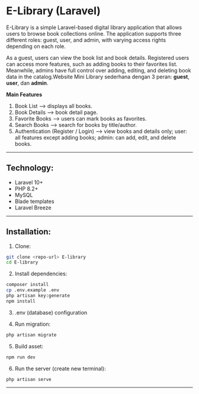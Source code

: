 # E-Library (Laravel)

E-Library is a simple Laravel-based digital library application that allows users to browse book collections online. The application supports three different roles: guest, user, and admin, with varying access rights depending on each role.

As a guest, users can view the book list and book details. Registered users can access more features, such as adding books to their favorites list. Meanwhile, admins have full control over adding, editing, and deleting book data in the catalog.Website Mini Library sederhana dengan 3 peran: **guest**, **user**, dan **admin**.

**Main Features**

1. Book List --> displays all books.
2. Book Details --> book detail page.
3. Favorite Books --> users can mark books as favorites.
4. Search Books --> search for books by title/author.
5. Authentication (Register / Login) --> view books and details only; user: all features except adding books; admin: can add, edit, and delete books.

---

## Technology:

* Laravel 10+
* PHP 8.2+
* MySQL
* Blade templates
* Laravel Breeze 

---

## Installation:

1. Clone:

```bash
git clone <repo-url> E-library
cd E-library
```

2. Install dependencies:

```bash
composer install
cp .env.example .env
php artisan key:generate
npm install
```

3. .env (database) configuration

4. Run migration:

```bash
php artisan migrate
```
5. Build asset:

```bash
npm run dev
```
6. Run the server (create new terminal):

```bash
php artisan serve
```

---
